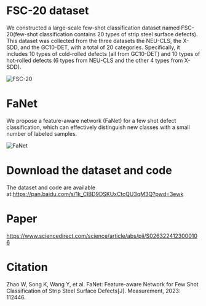 # FSC-20 dataset
We constructed a large-scale few-shot classification dataset named FSC-20(few-shot classification contains 20 types of strip steel surface defects). This dataset was collected from the three datasets the NEU-CLS, the X-SDD, and the GC10-DET, with a total of 20 categories. Specifically, it includes 10 types of cold-rolled defects (all from GC10-DET) and 10 types of hot-rolled defects (6 types from NEU-CLS and the other 4 types from X-SDD).

![FSC-20](https://user-images.githubusercontent.com/101933818/211234644-32d5b0d4-16b0-4677-842e-6066c4e41d88.png)


# FaNet
We propose a feature-aware network (FaNet) for a few shot defect classification, which can effectively distinguish new classes with a small number of labeled samples.

![FaNet](https://user-images.githubusercontent.com/101933818/211234677-a1ac4bae-48b5-49e9-bb82-393b24ec903b.png)


# Download the dataset and code
The dataset and code are available at:https://pan.baidu.com/s/1k_ClBD9DSKUxCtcQU3qM3Q?pwd=3ewk 

# Paper
https://www.sciencedirect.com/science/article/abs/pii/S0263224123000106
# Citation
Zhao W, Song K, Wang Y, et al. FaNet: Feature-aware Network for Few Shot Classification of Strip Steel Surface Defects[J]. Measurement, 2023: 112446.
